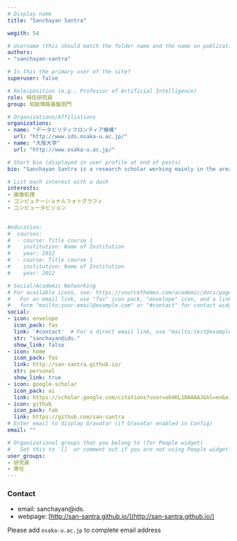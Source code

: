 ```yaml
---
# Display name
title: "Sanchayan Santra"

wegith: 54

# Username (this should match the folder name and the name on publications)
authors:
- "sanchayan-santra"

# Is this the primary user of the site?
superuser: false

# Role/position (e.g., Professor of Artificial Intelligence)
role: 特任研究員
group: 知能情報基盤部門

# Organizations/Affiliations
organizations:
- name: "データビリティフロンティア機構"
  url: "http://www.ids.osaka-u.ac.jp/"
- name: "大阪大学"
  url: "http://www.osaka-u.ac.jp/"

# Short bio (displayed in user profile at end of posts)
bio: "Sanchayan Santra is a research scholar working mainly in the area of image processing. His interest also includes computational photography, computer vision and anything that may be required for these two. In a broader sense he is trying to comprehend how things work and see the connection between things."

# List each interest with a dash
interests:
- 画像処理
- コンピュテーショナルフォトグラフィ
- コンピュータビジョン

  
#education:
#  courses:
#  - course: Title course 1
#    institution: Name of Institution
#    year: 2012
#  - course: Title course 1
#    institution: Name of Institution
#    year: 2012

# Social/Academic Networking
# For available icons, see: https://sourcethemes.com/academic/docs/page-builder/#icons
#   For an email link, use "fas" icon pack, "envelope" icon, and a link in the
#   form "mailto:your-email@example.com" or "#contact" for contact widget.
social:
- icon: envelope
  icon_pack: fas
  link: '#contact'  # For a direct email link, use "mailto:test@example.org".
  str: "sanchayan@ids."
  show_link: false
- icon: home
  icon_pack: fas
  link: http://san-santra.github.io/
  str: personal
  show_link: true
- icon: google-scholar
  icon_pack: ai
  link: https://scholar.google.com/citations?user=ob4KL10AAAAJ&hl=en&oi=ao
- icon: github
  icon_pack: fab
  link: https://github.com/san-santra
# Enter email to display Gravatar (if Gravatar enabled in Config)
email: ""

# Organizational groups that you belong to (for People widget)
#   Set this to `[]` or comment out if you are not using People widget.
user_groups:
- 研究員
- 専任
---
```


### Contact
- email: sanchayan@ids.
- webpage: [http://san-santra.github.io/](http://san-santra.github.io/)


Please add `osaka-u.ac.jp` to complete email address